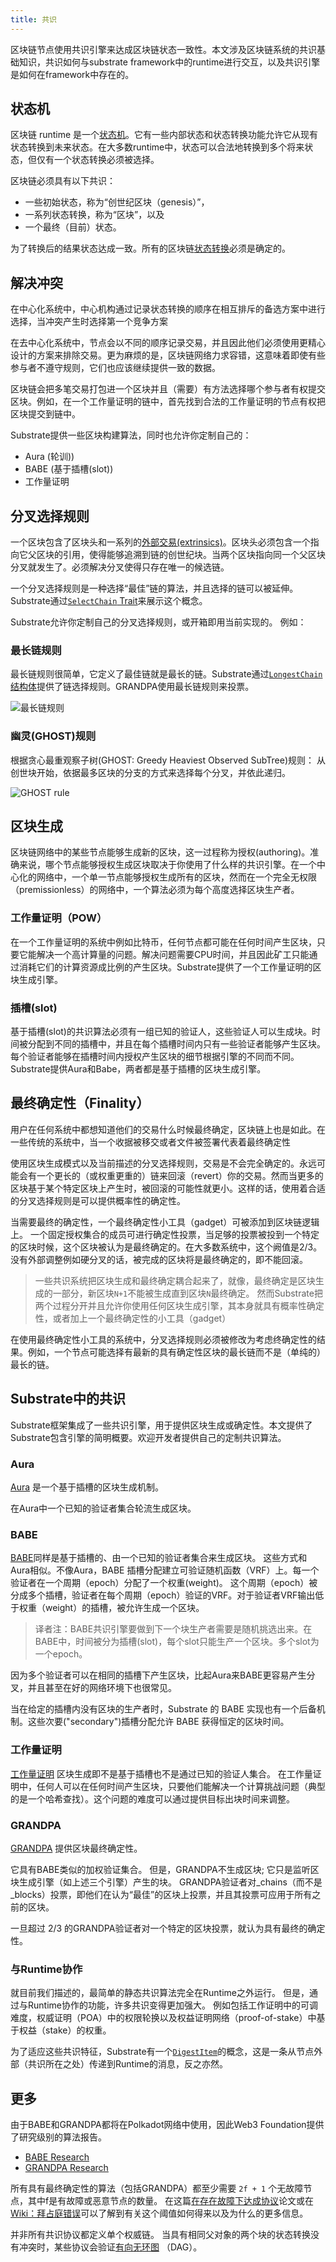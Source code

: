 ```yaml
---
title: 共识
---
```


区块链节点使用共识引擎来达成区块链状态一致性。本文涉及区块链系统的共识基础知识，共识如何与substrate framework中的runtime进行交互，以及共识引擎是如何在framework中存在的。


## 状态机


区块链 runtime 是一个[状态机](https://en.wikipedia.org/wiki/Finite-state_machine)。它有一些内部状态和状态转换功能允许它从现有状态转换到未来状态。在大多数runtime中，状态可以合法地转换到多个将来状态，但仅有一个状态转换必须被选择。

区块链必须具有以下共识：

- 一些初始状态，称为“创世纪区块（genesis）”，
- 一系列状态转换，称为“区块”，以及
- 一个最终（目前）状态。


为了转换后的结果状态达成一致。所有的区块链[状态转换](../runtime/index)必须是确定的。


## 解决冲突

在中心化系统中，中心机构通过记录状态转换的顺序在相互排斥的备选方案中进行选择，当冲突产生时选择第一个竞争方案

在去中心化系统中，节点会以不同的顺序记录交易，并且因此他们必须使用更精心设计的方案来排除交易。更为麻烦的是，区块链网络力求容错，这意味着即使有些参与者不遵守规则，它们也应该继续提供一致的数据。

区块链会把多笔交易打包进一个区块并且（需要）有方法选择哪个参与者有权提交区块。例如，在一个工作量证明的链中，首先找到合法的工作量证明的节点有权把区块提交到链中。

Substrate提供一些区块构建算法，同时也允许你定制自己的：

- Aura (轮训))
- BABE (基于插槽(slot))
- 工作量证明

## 分叉选择规则

一个区块包含了区块头和一系列的[外部交易(extrinsics)](../node/extrinsics)。区块头必须包含一个指向它父区块的引用，使得能够追溯到链的创世纪块。当两个区块指向同一个父区块分叉就发生了。必须解决分叉使得只存在唯一的候选链。

一个分叉选择规则是一种选择“最佳”链的算法，并且选择的链可以被延伸。Substrate通过[`SelectChain` Trait](https://substrate.dev/rustdocs/v2.0.0/sp_consensus/trait.SelectChain.html)来展示这个概念。 

Substrate允许你定制自己的分叉选择规则，或开箱即用当前实现的。
例如：


### 最长链规则


最长链规则很简单，它定义了最佳链就是最长的链。Substrate通过[`LongestChain` 结构体](https://substrate.dev/rustdocs/v2.0.0/sc_client/struct.LongestChain.html)提供了链选择规则。GRANDPA使用最长链规则来投票。

![最长链规则](assets/consensus-longest-chain.png)


### 幽灵(GHOST)规则

根据贪心最重观察子树(GHOST: Greedy Heaviest Observed SubTree)规则： 从创世块开始，依据最多区块的分支的方式来选择每个分叉，并依此递归。


![GHOST rule](assets/consensus-ghost.png)

##  区块生成

区块链网络中的某些节点能够生成新的区块，这一过程称为授权(authoring)。准确来说，哪个节点能够授权生成区块取决于你使用了什么样的共识引擎。在一个中心化的网络中，一个单一节点能够授权生成所有的区块，然而在一个完全无权限（premissionless）的网络中，一个算法必须为每个高度选择区块生产者。


### 工作量证明（POW）

在一个工作量证明的系统中例如比特币，任何节点都可能在任何时间产生区块，只要它能解决一个高计算量的问题。解决问题需要CPU时间，并且因此矿工只能通过消耗它们的计算资源成比例的产生区块。Substrate提供了一个工作量证明的区块生成引擎。


### 插槽(slot)


基于插槽(slot)的共识算法必须有一组已知的验证人，这些验证人可以生成块。时间被分配到不同的插槽中，并且在每个插槽时间内只有一些验证者能够产生区块。每个验证者能够在插槽时间内授权产生区块的细节根据引擎的不同而不同。Substrate提供Aura和Babe，两者都是基于插槽的区块生成引擎。


## 最终确定性（Finality）


用户在任何系统中都想知道他们的交易什么时候最终确定，区块链上也是如此。在一些传统的系统中，当一个收据被移交或者文件被签署代表着最终确定性


使用区块生成模式以及当前描述的分叉选择规则，交易是不会完全确定的。永远可能会有一个更长的（或权重更重的）链来回滚（revert）你的交易。然而当更多的区块基于某个特定区块上产生时，被回滚的可能性就更小。这样的话，使用着合适的分叉选择规则是可以提供概率性的确定性。


当需要最终的确定性，一个最终确定性小工具（gadget）可被添加到区块链逻辑上。
一个固定授权集合的成员可进行确定性投票，当足够的投票被投到一个特定的区块时候，这个区块被认为是最终确定的。在大多数系统中，这个阙值是2/3。没有外部调整例如硬分叉的话，被完成的区块将是最终确定的，即不能回滚。


> 一些共识系统把区块生成和最终确定耦合起来了，就像，最终确定是区块生成的一部分，新区块`N+1`不能被生成直到区块`N`最终确定。
> 然而Substrate把两个过程分开并且允许你使用任何区块生成引擎，其本身就具有概率性确定性，或者加上一个最终确定性的小工具（gadget）


在使用最终确定性小工具的系统中，分叉选择规则必须被修改为考虑终确定性的结果。例如，一个节点可能选择有最新的具有确定性区块的最长链而不是（单纯的）最长的链。


## Substrate中的共识

Substrate框架集成了一些共识引擎，用于提供区块生成或确定性。本文提供了Substrate包含引擎的简明概要。欢迎开发者提供自己的定制共识算法。


### Aura

[Aura](https://substrate.dev/rustdocs/v2.0.0/sc_consensus_aura/index.html) 是一个基于插槽的区块生成机制。

在Aura中一个已知的验证者集合轮流生成区块。


### BABE


[BABE](https://substrate.dev/rustdocs/v2.0.0/sc_consensus_babe/index.html)同样是基于插槽的、由一个已知的验证者集合来生成区块。
这些方式和Aura相似。不像Aura，BABE 插槽分配建立可验证随机函数（VRF）上。每一个验证者在一个周期（epoch）分配了一个权重(weight)。
这个周期（epoch）被分成多个插槽，验证者在每个周期（epoch）验证的VRF。对于验证者VRF输出低于权重（weight）的插槽，被允许生成一个区块。 

> 译者注：BABE共识引擎要做到下一个块生产者需要是随机挑选出来。在BABE中，时间被分为插槽(slot)，每个slot只能生产一个区块。多个slot为一个epoch。


因为多个验证者可以在相同的插槽下产生区块，比起Aura来BABE更容易产生分叉，并且甚至在好的网络环境下也很常见。


当在给定的插槽内没有区块的生产者时，Substrate 的 BABE 实现也有一个后备机制。这些次要("secondary")插槽分配允许 BABE 获得恒定的区块时间。




### 工作量证明

[工作量证明](https://substrate.dev/rustdocs/v2.0.0/sc_consensus_pow/index.html) 区块生成即不是基于插槽也不是通过已知的验证人集合。
在工作量证明中，任何人可以在任何时间产生区块，只要他们能解决一个计算挑战问题（典型的是一个哈希查找）。这个问题的难度可以通过提供目标出块时间来调整。


### GRANDPA

[GRANDPA](https://substrate.dev/rustdocs/v2.0.0/sc_finality_grandpa/index.html) 提供区块最终确定性。

它具有BABE类似的加权验证集合。 但是，GRANDPA不生成区块; 它只是监听区块生成引擎（如上述三个引擎）产生的块。 GRANDPA验证者对_chains（而不是_blocks）投票，即他们在认为“最佳”的区块上投票，并且其投票可应用于所有之前的区块。

一旦超过 2/3 的GRANDPA验证者对一个特定的区块投票，就认为具有最终的确定性。


### 与Runtime协作

就目前我们描述的，最简单的静态共识算法完全在Runtime之外运行。 但是，通过与Runtime协作的功能，许多共识变得更加强大。 例如包括工作证明中的可调难度，权威证明（POA）中的权限轮换以及权益证明网络（proof-of-stake）中基于权益（stake）的权重。

为了适应这些共识特征，Substrate有一个[`DigestItem`](https://substrate.dev/rustdocs/v2.0.0/sp_runtime/enum.DigestItem.html)的概念，这是一条从节点外部（共识所在之处）传递到Runtime的消息，反之亦然。


## 更多

由于BABE和GRANDPA都将在Polkadot网络中使用，因此Web3 Foundation提供了研究级别的算法报告。


- [BABE Research](https://research.web3.foundation/en/latest/polkadot/block-production/Babe.html)
- [GRANDPA Research](https://research.web3.foundation/en/latest/polkadot/finality.html)


所有具有最终确定性的算法（包括GRANDPA）都至少需要 `2f + 1` 个无故障节点，其中f是有故障或恶意节点的数量。
在这篇[在存在故障下达成协议](https://lamport.azurewebsites.net/pubs/reaching.pdf)论文或在[Wiki：拜占庭错误](https://en.wikipedia.org/wiki/Byzantine_fault)可以了解到有关这个阈值如何得来以及为什么的更多信息。

并非所有共识协议都定义单个权威链。 当具有相同父对象的两个块的状态转换没有冲突时，某些协议会验证[有向无环图](https://en.wikipedia.org/wiki/Directed_acyclic_graph) （DAG）。
